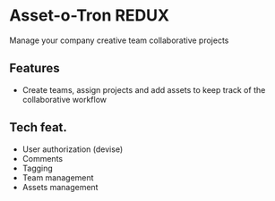 # Asset-o-Tron REDUX
Manage your company creative team collaborative projects

## Features
- Create teams, assign projects and add assets to keep track of the collaborative workflow

## Tech feat.
- User authorization (devise)
- Comments
- Tagging
- Team management
- Assets management
